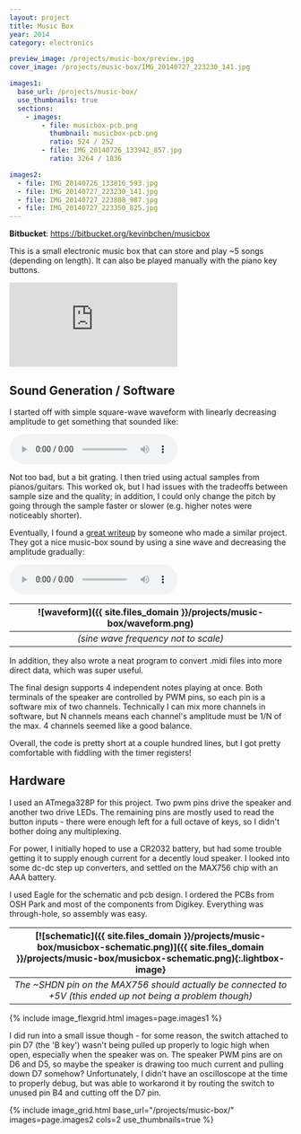 ```yaml
---
layout: project
title: Music Box
year: 2014
category: electronics

preview_image: /projects/music-box/preview.jpg
cover_image: /projects/music-box/IMG_20140727_223230_141.jpg

images1:
  base_url: /projects/music-box/
  use_thumbnails: true
  sections:
    - images:
        - file: musicbox-pcb.png
          thumbnail: musicbox-pcb.png
          ratio: 524 / 252
        - file: IMG_20140726_133942_857.jpg
          ratio: 3264 / 1836

images2:
  - file: IMG_20140726_133816_593.jpg
  - file: IMG_20140727_223230_141.jpg
  - file: IMG_20140727_223808_987.jpg
  - file: IMG_20140727_223350_825.jpg
---
```


**Bitbucket**: <https://bitbucket.org/kevinbchen/musicbox>

This is a small electronic music box that can store and play \~5 songs (depending on length). It can also be played manually with the piano key buttons.

<iframe class="youtube" src="https://www.youtube-nocookie.com/embed/vWsUht7nizM" title="YouTube video player" frameborder="0" allow="accelerometer; autoplay; clipboard-write; encrypted-media; gyroscope; picture-in-picture" allowfullscreen></iframe>

## Sound Generation / Software

I started off with simple square-wave waveform with linearly decreasing amplitude to get something that sounded like:

<audio controls="controls" height="50px" width="150px">
  <source src="{{ site.files_domain }}/projects/music-box/moonsong.mp3" type="audio/mpeg"></source>
</audio>

Not too bad, but a bit grating. I then tried using actual samples from pianos/guitars. This worked ok, but I had issues with the tradeoffs between sample size and the quality; in addition, I could only change the pitch by going through the sample faster or slower (e.g. higher notes were noticeably shorter).

Eventually, I found a [great writeup](http://www.deep-shadows.com/hax/wordpress/?page_id=1111) by someone who made a similar project. They got a nice music-box sound by using a sine wave and decreasing the amplitude gradually: 

<audio controls="controls" height="50px" width="150px">
  <source src="{{ site.files_domain }}/projects/music-box/moonsong2.mp3" type="audio/mpeg"></source>
</audio>

|![waveform]({{ site.files_domain }}/projects/music-box/waveform.png)|
|:--:|
|*(sine wave frequency not to scale)*|

In addition, they also wrote a neat program to convert .midi files into more direct data, which was super useful.

The final design supports 4 independent notes playing at once. Both terminals of the speaker are controlled by PWM pins, so each pin is a software mix of two channels. Technically I can mix more channels in software, but N channels means each channel's amplitude must be 1/N of the max. 4 channels seemed like a good balance.

Overall, the code is pretty short at a couple hundred lines, but I got pretty comfortable with fiddling with the timer registers!


## Hardware

I used an ATmega328P for this project. Two pwm pins drive the speaker and another two drive LEDs. The remaining pins are mostly used to read the button inputs - there were enough left for a full octave of keys, so I didn't bother doing any multiplexing.

For power, I initially hoped to use a CR2032 battery, but had some trouble getting it to supply enough current for a decently loud speaker. I looked into some dc-dc step up converters, and settled on the MAX756 chip with an AAA battery.

I used Eagle for the schematic and pcb design. I ordered the PCBs from OSH Park and most of the components from Digikey. Everything was through-hole, so assembly was easy.

|[![schematic]({{ site.files_domain }}/projects/music-box/musicbox-schematic.png)]({{ site.files_domain }}/projects/music-box/musicbox-schematic.png){:.lightbox-image}|
|:--:|
|*The \~SHDN pin on the MAX756 should actually be connected to +5V (this ended up not being a problem though)*|

{% include image_flexgrid.html images=page.images1 %}

I did run into a small issue though - for some reason, the switch attached to pin D7 (the 'B key') wasn't being pulled up properly to logic high when open, especially when the speaker was on. The speaker PWM pins are on D6 and D5, so maybe the speaker is drawing too much current and pulling down D7 somehow? Unfortunately, I didn't have an oscilloscope at the time to properly debug, but was able to workarond it by routing the switch to unused pin B4 and cutting off the D7 pin.

{% include image_grid.html base_url="/projects/music-box/" images=page.images2 cols=2 use_thumbnails=true %}
